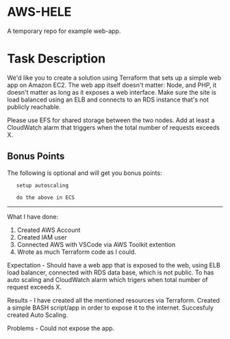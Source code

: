 # AWS-HELE
A temporary repo for example web-app.



# Task Description 

We'd like you to create a solution using Terraform that sets up a simple web app on Amazon EC2. The web app itself doesn't matter: Node, and PHP, it doesn't matter as long as it exposes a web interface. 
Make sure the site is load balanced using an ELB and connects to an RDS instance that's not publicly reachable. 

Please use EFS for shared storage between the two nodes. Add at least a CloudWatch alarm that triggers when the total number of requests exceeds X. 

## Bonus Points 

The following is optional and will get you bonus points: 

       setup autoscaling 

       do the above in ECS 
-------------------------------------------------------------------------------------------------------------------------------------------------------------------------

What I have done:

1. Created AWS Account
2. Created IAM user
3. Connected AWS with VSCode via AWS Toolkit extention
4. Wrote as much Terraform code as I could.

Expectation - Should have a web app that is exposed to the web, using ELB load balancer, connected with RDS data base, which is not public. To has auto scaling and CloudWatch alarm which trigers when total number of request exceeds X.

Results - I have created all the mentioned resources via Terraform. Created a simple BASH script/app in order to expose it to the internet. Succesfuly created Auto Scaling.

Problems - Could not expose the app. 
